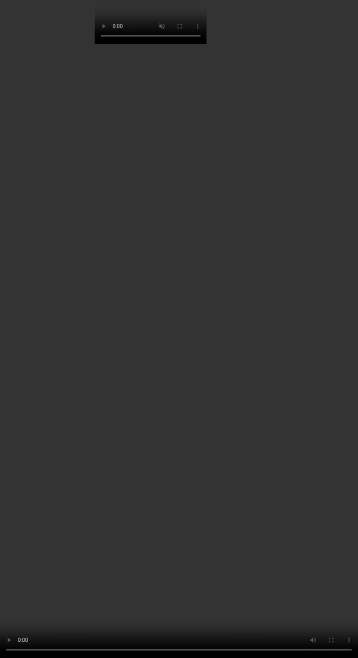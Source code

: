 ```yaml
---
layout: post
title: Performing VR on the Web
description: The web has new capabilities for working with VR hardware right in the browser. This talk aims to show the benefits the web can bring to VR and best practises to get your audience engaged and to keep coming back for more.
image: https://i.imgur.com/1CuaofJ.jpg
scripts: [
	'scripts/post-to-slides.js',
	'scripts/slide-utils.js'
]
styles: [
	'scripts/third-party/a-slides.css',
]
redirect_from: "/talk-bbc.html"
---
```


<script>
var captionStyle = 'z-index: 2; text-align: center; background: rgba(0,0,0,0.8); padding: 1em; border-radius: 1em; width: auto; margin: 1em; font-size: 3rem; margin-top: -3em;';
</script>

# {{page.title}}

<!-- Link to trigger conversion script -->
[Convert to Slide Deck](#aslides)

Length: 15 minutes + 5 for Qs

<blockquote class="dark" style="background-color: #576363 !important; background-image: url(images/me-and-dan.jpg);background-size: cover;min-height: 16em;display: flex;justify-content: flex-start;padding: 0.5em;background-position: center right;align-items: stretch;">
<span style="flex-grow: 1;text-align: right; font-size: 4rem; text-shadow: 0 0 1em #576363;">@lady_ada_king</span>
<span style="font-size: 5rem; text-shadow: 0 0 1em #576363;">@samsunginternet</span>
</blockquote>


# History


<script>window.setDynamicSlide({
	setup: function () {
		this._img = this._img || this.querySelector('img');
		this._shadeAfter = this._shadeAfter || this.querySelector('.shade-after');
		applyCSS(this._shadeAfter, {
			opacity: 1
		});
		applyCSS(this._img, {
			transition: 'transform 1s ease',
			filter: 'invert(1)',
			maxHeight: 'none',
			height: '100%',
			flexShrink: '0',
			margin: 0
		});
		this._img.style.transform = 'translateY(50vh) translateY(-1.5rem) translateY(-3.5%)';
	},
	action: function *() {
		this._img.style.transform = 'translateY(50vh) translateY(-1.5rem) translateY(-3.5%)';
		yield;
		this._img.style.transform = 'translateY(50vh) translateY(-1.5rem) translateY(-13.5%)';
		yield;
		this._img.style.transform = 'translateY(50vh) translateY(-1.5rem) translateY(-25%)';
		yield;
		this._img.style.transform = 'translateY(50vh) translateY(-1.5rem) translateY(-38%)';
		yield;
		this._img.style.transform = 'translateY(50vh) translateY(-1.5rem) translateY(-45%)';
		yield;
		this._img.style.transform = 'translateY(50vh) translateY(-1.5rem) translateY(-57%)';
		yield;
		this._img.style.transform = 'translateY(50vh) translateY(-1.5rem) translateY(-70%)';
		yield;
		this._img.style.transform = 'translateY(50vh) translateY(-1.5rem) translateY(-83%)';
		yield;
		this._shadeAfter.style.opacity = 0;
		this._img.style.transform = 'translateY(50vh) translateY(-1.5rem) translateY(-92%)';
		yield;
	},
	teardown () {
		this._img.setAttribute('style', '');
		this._shadeAfter.setAttribute('style', '');
	}
});</script>

> <div class="shade-before"></div><div style="position: absolute; left: 0; top:0; right: 0;"><img src="images/vr-timeline.svg" /></div><div class="shade-after"></div>


## The state of VR today (WebGL based)

There is a suite of new APIs for enhancing WebGL to access head tracking, and handling the distortion and multiple displays needed for VR headsets.

These are known as the WebVR APIs

Using these one can bring content from 3D to the web

As well as the obvious gaming applications this can be used for shopping, education, sports, health and travel

The web makes it ideal for single use throw away experiences with the aim of going viral or providing a low barrier for entry.

One can take advantage of the web's powerful apis to enhance these experiences

There is a polyfill to allow these apis to be used on iOS and mobile chrome with a google cardboard.

<script>setDynamicSlide({
	setup: function () {
		this.querySelector('video').currentTime=0;
		this.querySelector('video').pause();
		this.querySelector('pre').textContent = 'VRDisplay.requestPresent({ source: myCanvas });';
	},
	action: function *() {
		this.querySelector('video').play();
		yield;

		this.querySelector('pre').textContent = 'VRDisplay.getPose()';
		yield;

	},
	teardown: function () {
		this.querySelector('video').pause();
	}
});</script>
<blockquote style="padding: 0; justify-content: flex-end;">
<video src="images/enter-vr.mp4" style="position:absolute; top: 0; left: 0; width:100%; height: 100%; max-height: none; object-fit: cover;"></video>
<pre style="z-index: 2; text-align: center; background: rgba(0,0,0,0.8);">VRDisplay.requestPresent({ source: myCanvas });</pre>
</blockquote>


## How the web platform can enhance VR

The web as a platform has been delivering media content for years now.

There are many reasons Native platforms can be trump the web with regard to quality.

But this is a trade off we make for the many benefits we gain from the web.

-- slide --

The web brings us the ability to reach a large audience across a wide variety of platforms,

We can take advantage of URLs and deep linking

The web also has access to many useful APIs which VR will bring to entirely new relevance.

<script>window.setDynamicSlide(window.elByEl());</script>
> # Why do VR on the web?
>
> > ## *"If visual fidelity was all that mattered we would be watching blu-rays not Netflix"*
> >
> > ### -- Josh Carpenter

## Expectations by being on the web

Even though one may be making something new and amazing, the wow factor for VR will wear off and users have a short attention span.

The lessons we've learnt in engaging uers on the web are still applicable here

Primarily reduce the barrier between the user and content.

Start fast. Each barrier to entry will lose a signifcant portion of your users.

The advantage of the web is that one link click takes you to the content but that advantage is lost easily.

* Avoid interstitials redirecting users to different devices or platforms
* Avoid long loading
* Work on desktop but enhance into VR

Think of showing VR content the same way you would use video content,

* Content is buffered, not loaded all in one go
* Content is visible on the page straight away
* Content quality improves with bandwidth and device power

<script>setDynamicSlide(contentSlide([
	{html: '<h1 style="margin-left: 1em;">The Web Comes with Expectations</h1><div style="justify-content: flex-end; padding: 0;"><img src="images/engagement.png" style="margin: 0; height: 0;" /><h2 style="' + captionStyle + '">Study by Google on Loading time and Engagement</h2></div>'},
	{video: 'images/gun.m4v', caption: 'http://gun.playcanvas.com', style:'position: absolute; top:0; left: 0; width: 100%; height: 100%; z-index: -1; object-fit: cover;', captionStyle: captionStyle},
]));</script>
<blockquote style="justify-content: flex-end; padding: 0;">
<ul>
<li>&lt; 3s Acceptable</li>
<li>&lt; 1s Good</li>
<li>&lt; 0.5s Ideal</li>
</ul>
<video src="images/gun.m4v" muted></video>
</blockquote>

### Service Workers and Cache APIs

There are new APIs for advanced network control known as a Service Worker

*Who here has used Service Workers Before?*

Using the Service worker to cache assets, models etc

Work offline, reduce network usage, handle assets

Here we have a Service worker registered to cache all out intial assets so they work offline and are available quickly.

We can then send messages to the service worker to cache additional content as it is needed, e.g. the assests for the next level

this allows us to get started quickly and pull down additional assets in the background

Cross-origin Service Workers & Foreign Fetch libraries and assets common across VR experiences can be cached and made available quickly for a fast VR browsing experience.

The new Crossorigin Service Workers Foreign fetch will allow reusable VR components such as popular models or libraries to be cached on the client so
have a large chance of not needing to be downloaded again.

<script>setDynamicSlide(elByEl())</script>
> <img src="images/the-pwa-web3.svg" style="background: white;"/>
>
> ```js
// in the service worker
self.addEventListener('install', function(event) {
	caches.open('my-cache')
	.then(cache => cache.addAll([
		'texture.jpg',
		'model.gltf',
		'engine.js'
	]));
});
>
self.addEventListener('fetch', function(event) {
  event.respondWith(
    caches.match(event.request)
	.then(function(response) {
        return response || fetch(event.request);
    });
  );
});
```
>
> > ```js
// in the service worker
self.addEventListener('message', function(event) {
	if (event.data.action === 'CACHE') {
		caches.open('my-cache')
		.then(cache => cache.addAll(event.data.assets));
	}
});
```
> >
> > ```js
// On the client
navigator.serviceWorker.controller.postMessage({
	action: 'CACHE',
	assets: [
		'/level2.gltf',
		'level2-sounds.wav'
	]
})
```

## Works across devices

until there is enough content that people are regularly browsing in a headset

People probably won't have a head set to hand

Need to support cardboard and gearvr as well as htc vive and occulus rift

<blockquote style="background-blend-mode: normal; ;background-image: url(images/devices.jpg);background-size: cover;min-height: 16em;"></blockquote>

## How to get involved in Standards to influence the future of VR

These discussions are happening today!

If anything in this talk has interested you then please get involved.

If you start now you will be able to shape the next medium of the web

I don't know about you guys but I am pretty excited for our VR future.

> # Get involved in standards
>
> ## https://www.w3.org/community/webvr/
>
> ## https://github.com/w3c/webvr
>
> ## @samsunginternet

<script>

	// Fancy Emojis
	window._addScript('https://twemoji.maxcdn.com/2/twemoji.min.js')().then(function () {
		twemoji.parse(document.body, {
			folder: 'svg',
			ext: '.svg'
		});
	});

	// Add links to deep link into slides
	var blockquote = Array.from(document.querySelectorAll('body.post > blockquote'));
	var newSpans = [];
	document.querySelector('a[href="#aslides"]').addEventListener('click', function () {
		newSpans.forEach(function (s) {
			s.removeEventListener('click', onclick);
			s.remove();
		});
		newSpans.splice(0);
	});

	blockquote.forEach(function (el) {
		var span = document.createElement('span');
		newSpans.push(span);
		span.textContent = ' View Slide';
		span.addEventListener('click', function onclick() {
			window.removeHashChangeEventListener();
			newSpans.forEach(function (s) {
				s.removeEventListener('click', onclick);
				s.remove();
			});
			init().then(function () {
				document.querySelector('.a-slides_slide-container').dispatchEvent(new CustomEvent('a-slides_goto-slide', {detail: {slide: el.parentNode}}));
			});
		});
		span.setAttribute('class', 'slide-view-button');
		el.appendChild(span);
	});
</script>